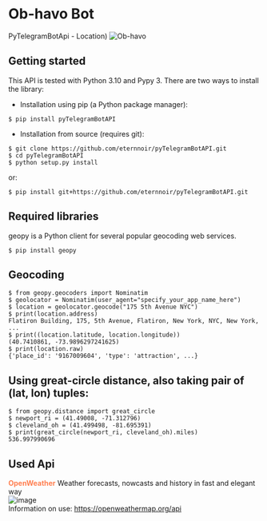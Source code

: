 # Ob-havo Bot
PyTelegramBotApi - Location)
![Ob-havo](https://user-images.githubusercontent.com/92427513/166525954-31d46fd8-564e-487c-b0f8-1429329a3ff9.png)

## Getting started
This API is tested with Python 3.10 and Pypy 3.
There are two ways to install the library:

* Installation using pip (a Python package manager):

```
$ pip install pyTelegramBotAPI
```
* Installation from source (requires git):

```
$ git clone https://github.com/eternnoir/pyTelegramBotAPI.git
$ cd pyTelegramBotAPI
$ python setup.py install
```
or:
```
$ pip install git+https://github.com/eternnoir/pyTelegramBotAPI.git
```
## Required libraries

geopy is a Python client for several popular geocoding web services.

```
$ pip install geopy
```
## Geocoding
```
$ from geopy.geocoders import Nominatim
$ geolocator = Nominatim(user_agent="specify_your_app_name_here")
$ location = geolocator.geocode("175 5th Avenue NYC")
$ print(location.address)
Flatiron Building, 175, 5th Avenue, Flatiron, New York, NYC, New York, ...
$ print((location.latitude, location.longitude))
(40.7410861, -73.9896297241625)
$ print(location.raw)
{'place_id': '9167009604', 'type': 'attraction', ...}

```
## Using great-circle distance, also taking pair of (lat, lon) tuples:
```
$ from geopy.distance import great_circle
$ newport_ri = (41.49008, -71.312796)
$ cleveland_oh = (41.499498, -81.695391)
$ print(great_circle(newport_ri, cleveland_oh).miles)
536.997990696
```
## Used Api
<b style = "color:coral;">OpenWeather</b>
Weather forecasts, nowcasts and history in fast and elegant way<br>
![image](https://user-images.githubusercontent.com/92427513/166545361-572d7aa3-6ff9-4fde-8bca-19ee9a10835b.png)<br>
Information on use: https://openweathermap.org/api
